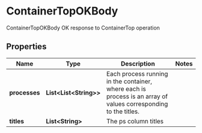 

# ContainerTopOKBody

ContainerTopOKBody OK response to ContainerTop operation

## Properties

| Name | Type | Description | Notes |
|------------ | ------------- | ------------- | -------------|
|**processes** | **List&lt;List&lt;String&gt;&gt;** | Each process running in the container, where each is process is an array of values corresponding to the titles. |  |
|**titles** | **List&lt;String&gt;** | The ps column titles |  |



